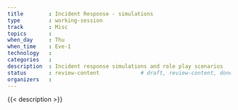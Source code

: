 ```yaml
---
title        : Incident Response - simulations
type         : working-session
track        : Misc
topics       : 
when_day     : Thu
when_time    : Eve-1
technology   :
categories   : 
description  : Incident response simulations and role play scenarios
status       : review-content             # draft, review-content, done
organizers   :
---
```


{{< description >}}
